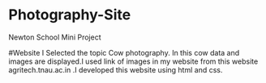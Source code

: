 
# Photography-Site
Newton School Mini Project


#Website 
I Selected the topic Cow photography. In this cow data and images are displayed.I used link of images in my website from this website agritech.tnau.ac.in .I developed this website using html and css.


